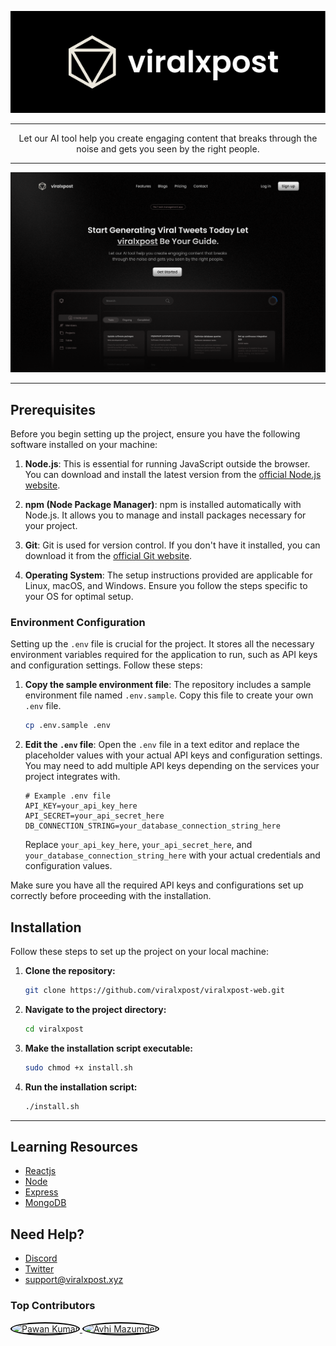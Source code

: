 <p align="center">
  <a href="your-link-here">
    <img src="image.webp" alt="viralxpost Logo">
  </a>
</p>

---

<div align="center">
  Let our AI tool help you create engaging content that breaks through the noise and gets you seen by the right people.
</div>

---

![viralxpost image](viralcpost-landing.png)

---

## Prerequisites

Before you begin setting up the project, ensure you have the following software installed on your machine:

1. **Node.js**: This is essential for running JavaScript outside the browser. You can download and install the latest version from the [official Node.js website](https://nodejs.org/).

2. **npm (Node Package Manager)**: npm is installed automatically with Node.js. It allows you to manage and install packages necessary for your project.

3. **Git**: Git is used for version control. If you don't have it installed, you can download it from the [official Git website](https://git-scm.com/).

4. **Operating System**: The setup instructions provided are applicable for Linux, macOS, and Windows. Ensure you follow the steps specific to your OS for optimal setup.

### Environment Configuration

Setting up the `.env` file is crucial for the project. It stores all the necessary environment variables required for the application to run, such as API keys and configuration settings. Follow these steps:

1. **Copy the sample environment file**: The repository includes a sample environment file named `.env.sample`. Copy this file to create your own `.env` file.

    ```sh
    cp .env.sample .env
    ```

2. **Edit the `.env` file**: Open the `.env` file in a text editor and replace the placeholder values with your actual API keys and configuration settings. You may need to add multiple API keys depending on the services your project integrates with.

    ```env
    # Example .env file
    API_KEY=your_api_key_here
    API_SECRET=your_api_secret_here
    DB_CONNECTION_STRING=your_database_connection_string_here
    ```

    Replace `your_api_key_here`, `your_api_secret_here`, and `your_database_connection_string_here` with your actual credentials and configuration values.

Make sure you have all the required API keys and configurations set up correctly before proceeding with the installation.



## Installation
Follow these steps to set up the project on your local machine:

1. **Clone the repository:**

    ```sh
    git clone https://github.com/viralxpost/viralxpost-web.git
    ```

2. **Navigate to the project directory:**

    ```sh
    cd viralxpost
    ```

3. **Make the installation script executable:**

    ```sh
    sudo chmod +x install.sh
    ```

4. **Run the installation script:**

    ```sh
    ./install.sh
    ```

---
## Learning Resources
- [Reactjs](https://react.dev/)
- [Node](https://nodejs.org/en)
- [Express](https://expressjs.com/)
- [MongoDB](https://www.mongodb.com/)

## Need Help?
- [Discord](https://discord.gg/rBTTVJp?utm_source=github&utm_medium=organic&utm_campaign=readme)
- [Twitter](https://community.appsmith.com/?utm_source=github&utm_medium=organic&utm_campaign=readme)
- [support@viralxpost.xyz](127.0.0.1)


### Top Contributors
<div align="">
  <a href="https://github.com/Pawank06">
    <img src="https://avatars.githubusercontent.com/u/117660893?v=4" alt="Pawan Kumar" width="50" height="50" style="border-radius:50%; border:2px solid #000;">
  </a>
  <a href="https://github.com/AvhiMaz">
    <img src="https://avatars.githubusercontent.com/u/102310138?s=400&u=f440f134d37871a6ec845863cd4c276e7c01ef57&v=4" alt="Avhi Mazumder" width="50" height="50" style="border-radius:50%; border:2px solid #000;">
  </a>
</div>



